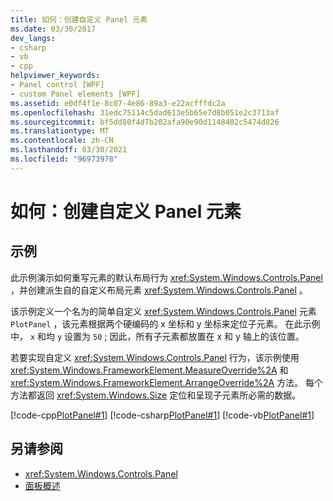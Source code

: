 ```yaml
---
title: 如何：创建自定义 Panel 元素
ms.date: 03/30/2017
dev_langs:
- csharp
- vb
- cpp
helpviewer_keywords:
- Panel control [WPF]
- custom Panel elements [WPF]
ms.assetid: e0df4f1e-8c07-4e86-89a3-e22acfffdc2a
ms.openlocfilehash: 31edc75114c5dad613e5b65e7d8b051e2c3713af
ms.sourcegitcommit: bf5dd80f4d7b202afa90e90d1148402c5474d826
ms.translationtype: MT
ms.contentlocale: zh-CN
ms.lasthandoff: 03/30/2021
ms.locfileid: "96973978"
---
```

# <a name="how-to-create-a-custom-panel-element"></a>如何：创建自定义 Panel 元素
## <a name="example"></a>示例  
 此示例演示如何重写元素的默认布局行为 <xref:System.Windows.Controls.Panel> ，并创建派生自的自定义布局元素 <xref:System.Windows.Controls.Panel> 。  
  
 该示例定义一个名为的简单自定义 <xref:System.Windows.Controls.Panel> 元素 `PlotPanel` ，该元素根据两个硬编码的 x 坐标和 y 坐标来定位子元素。 在此示例中， `x` 和均 `y` 设置为 `50` ; 因此，所有子元素都放置在 x 和 y 轴上的该位置。  
  
 若要实现自定义 <xref:System.Windows.Controls.Panel> 行为，该示例使用 <xref:System.Windows.FrameworkElement.MeasureOverride%2A> 和 <xref:System.Windows.FrameworkElement.ArrangeOverride%2A> 方法。 每个方法都返回 <xref:System.Windows.Size> 定位和呈现子元素所必需的数据。  
  
 [!code-cpp[PlotPanel#1](~/samples/snippets/cpp/VS_Snippets_Wpf/PlotPanel/CPP/PlotPanel.cpp#1)]
 [!code-csharp[PlotPanel#1](~/samples/snippets/csharp/VS_Snippets_Wpf/PlotPanel/CSharp/PlotPanel.cs#1)]
 [!code-vb[PlotPanel#1](~/samples/snippets/visualbasic/VS_Snippets_Wpf/PlotPanel/VisualBasic/PlotPanel.vb#1)]  
  
## <a name="see-also"></a>另请参阅

- <xref:System.Windows.Controls.Panel>
- [面板概述](panels-overview.md)
